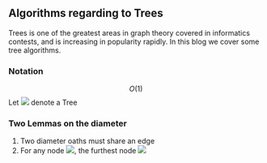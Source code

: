 
## Algorithms regarding to Trees
Trees is one of the greatest areas in graph theory covered in informatics contests, and is increasing in popularity rapidly. In this blog we cover some tree algorithms.
### Notation
$$O(1)$$
Let <img src="https://render.githubusercontent.com/render/math?math=\mathcal{T}">  denote a Tree
### Two Lemmas on the diameter
1. Two diameter oaths must share an edge
2. For any node <img src="https://render.githubusercontent.com/render/math?math=v\in \mathcal{T}">, the furthest node <img src="https://render.githubusercontent.com/render/math?math=u">
